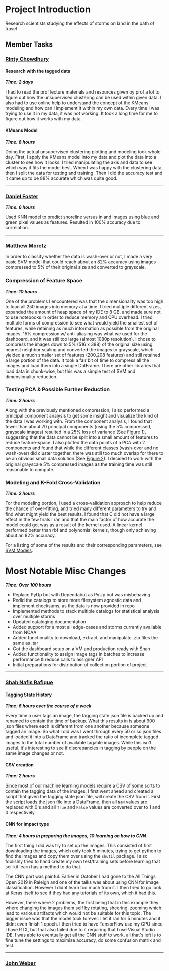 # Project Introduction

Research scientists studying the effects of storms on land in the path of travel


## Member Tasks

### [**Rinty Chowdhury**](https://github.com/rintychy)

#### Research with the tagged data

***Time: 2 days***

I had to read the prof lecture materials and resources given by prof a lot to figure out how the unsupervised
clustering can be used within given data. I also had to use online help to understand the concept of the KMeans modeling
and how can I implement it within my own data. Every time I was trying to use it in my data, it was not working. It took
a long time for me to figure out how it works with my data.

#### KMeans Model

***Time: 8 hours***

Doing the actual unsupervised clustering plotting and modeling took whole day. First, I apply the KMeans model into my
data and plot the data into a cluster to see how it looks. I tried manipulating the axis and data to see which way it
fits the model best. When I was happy with the clustering data, then I split the data for testing and training. Then I
did the accuracy test and it came up to be 88% accurate which was quite good.

---

### [**Daniel Foster**](https://github.com/dlfosterbot)

***Time: 6 hours***

Used KNN model to predict shoreline versus inland images using blue and green pixel values as features. Resulted in
100% accuracy due to correlation.

---

### [**Matthew Moretz**](https://github.com/Matmorcat)

In order to classify whether the data is wash-over or not, I made a very basic SVM model that could reach about an 82%
accuracy using images compressed to 5% of their original size and converted to grayscale.

### Compression of Feature Space

***Time: 10 hours***

One of the problems I encountered was that the dimensionality was too high to load all 250 images into memory at a time.
I tried multiple different sizes, expanded the amount of heap space of my IDE to 8 GB, and made sure not to use
notebooks in order to reduce memory and CPU overhead. I tried multiple forms of compression to see what would yield the
smallest set of features, while retaining as much information as possible from the original images. 15% compression w/
anti-aliasing was what we used for the dashboard, and it was still too large (almost 1080p resolution). I chose to
compress the images down to 5% (516 x 388) of the original size using nearest neighbor scaling and converted the images
to grayscale, which yielded a much smaller set of features (200,208 features) and still retained a large portion of the
data. It took a fair bit of time to compress all the images and load them into a single DatFrame. There are other
libraries that load data in chunk-wise, but this was a simple test of SVM and dimensionality reduction.

### Testing PCA & Possible Further Reduction

***Time: 2 hours***

Along with the previously mentioned compression, I also performed a principal component analysis to get some insight
and visualize the kind of the data I was working with. From the component analysis, I found that fewer than about
70 principal components (using the 5% compressed, grayscale images) resulted in a 25% loss of variance (See [Figure 1]),
suggesting that the data cannot be split into a small amount of features to reduce feature-space. I also plotted the
data points of a PCA with 2 components and found that while the different classes (wash-over and no wash-over) did
cluster together, there was still too much overlap for there to be an obvious small data solution (See [Figure 2]).
I decided to work with the original grayscale 5% compressed images as the training time was still reasonable to compute.

### Modeling and K-Fold Cross-Validation

***Time: 2 hours***

For the modeling portion, I used a cross-validation approach to help reduce the chance of over-fitting, and tried
many different parameters to try and find what might yield the best results. I found that C did not have a large effect
in the few trials I ran and that the main factor of how accurate the model could get was as a result of the kernel used.
A linear kernel performed better than rbf and polynomial kernels, though only achieving about an 82% accuracy.

For a listing of some of the results and their corresponding parameters, see [SVM Models].


# Most Notable Misc Changes

***Time: Over 100 hours***

- Replace PyUp bot with Dependabot as PyUp bot was misbehaving
- Redid the catalogs to store more filesystem agnostic data and implement checksums, as the data is now provided in repo
- Implemented methods to stack multiple catalogs for statistical analysis over multiple storms
- Updated cataloging documentation
- Added support for almost all edge-cases and storms currently available from NOAA
- Added functionality to download, extract, and manipulate .zip files the same as .tar
- Got the dashboard setup on a VM and production ready with Shah
- Added functionality to assign image tags in batches to increase performance & reduce calls to assigner API
- Initial preparations for distribution of collection portion of project

---

### [**Shah Nafis Rafique**](https://github.com/ShahNafisRafique)

#### Tagging State History

***Time: 6 hours over the course of a week***

Every time a user tags an image, the tagging state json file is backed up and renamed to contain the time of backup.
What this results in is about 900 json files where each is different from one another because someone tagged an image.
So what I did was I went through every 50 or so json files and loaded it into a DataFrame and tracked the ratio of
incomplete tagged images to the total number of available tagable images. While this isn't useful, it's interesting to
see if discrepancies in tagging by people on the same image changes or not.

#### CSV creation

***Time: 2 hours***

Since most of our machine learning models require a CSV of some sorts to contain the tagging data of the images, I first
went ahead and created a script that given the tagging state json file, will create the CSV from it. First the script
loads the json file into a DataFrame, then all `NaN` values are replaced with 0's and all `True` and `False` values are
converted over to 1 and 0 respectively.

#### CNN for impact type

***Time: 4 hours in preparing the images, 10 learning on how to CNN***

The first thing I did was try to set up the images. This consisted of first downloading the images, which only took 5
minutes, trying to get python to find the images and copy them over using the `shutil` package. I also foolishly tried
to hand create my own test/training sets before learning that sci-kit learn has a method to do that.

The CNN part was painful. Earlier in October I had gone to the All Things Open 2019 in Raleigh and one of the talks was
about using CNN for image classification. However I didnt learn too much from it. I then tried to go look at Keras
itself to see if they had any tutorials of its own, which it had
[this](https://blog.keras.io/building-powerful-image-classification-models-using-very-little-data.html).

However, there where 2 problems, the first being that in this example they where changing the images them self by
rotating, sheering, zooming which lead to various artifacts which would not be suitable for this topic. The bigger issue
was that the model took forever. I let it ran for 5 minutes and it didnt even finish 1 epoch. I then tried to have
TensorFlow use my GPU since I have RTX, but that also failed due to it requiring that I use Visual Studio IDE. I was
able to eventually get all the CNN stuff to work, all that's left is to fine tune the settings to maximize accuracy, do
some confusion matrix and test.

---

### [**John Weber**](https://github.com/JWeb56)


[Figure 1]: (https://github.com/UNCG-CSE/Poststorm_Imagery/blob/master/docs/slides/figs/wash_over/explained_variance_pca.png)
[Figure 2]: (https://github.com/UNCG-CSE/Poststorm_Imagery/blob/master/docs/slides/figs/wash_over/n2_pca.png)
[SVM Models]: (https://github.com/UNCG-CSE/Poststorm_Imagery/blob/master/docs/slides/figs/wash_over/svm_models.md)
